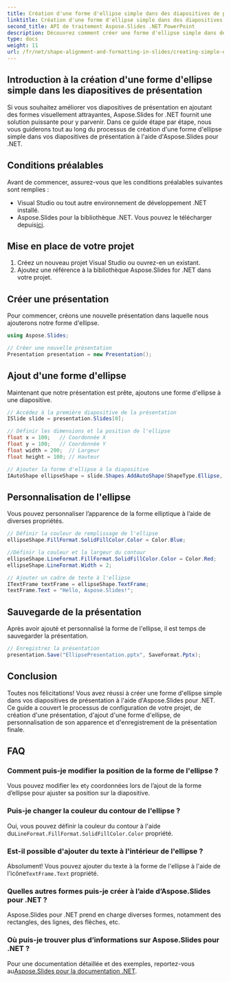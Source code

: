 ```yaml
---
title: Création d'une forme d'ellipse simple dans des diapositives de présentation avec Aspose.Slides
linktitle: Création d'une forme d'ellipse simple dans des diapositives de présentation avec Aspose.Slides
second_title: API de traitement Aspose.Slides .NET PowerPoint
description: Découvrez comment créer une forme d'ellipse simple dans des diapositives de présentation à l'aide d'Aspose.Slides pour .NET. Ce guide étape par étape fournit le code source et les instructions pour ajouter, personnaliser et enregistrer des formes d'ellipse.
type: docs
weight: 11
url: /fr/net/shape-alignment-and-formatting-in-slides/creating-simple-ellipse-shape/
---
```


## Introduction à la création d'une forme d'ellipse simple dans les diapositives de présentation

Si vous souhaitez améliorer vos diapositives de présentation en ajoutant des formes visuellement attrayantes, Aspose.Slides for .NET fournit une solution puissante pour y parvenir. Dans ce guide étape par étape, nous vous guiderons tout au long du processus de création d'une forme d'ellipse simple dans vos diapositives de présentation à l'aide d'Aspose.Slides pour .NET.

## Conditions préalables

Avant de commencer, assurez-vous que les conditions préalables suivantes sont remplies :

- Visual Studio ou tout autre environnement de développement .NET installé.
-  Aspose.Slides pour la bibliothèque .NET. Vous pouvez le télécharger depuis[ici](https://releases.aspose.com/slides/net/).

## Mise en place de votre projet

1. Créez un nouveau projet Visual Studio ou ouvrez-en un existant.
2. Ajoutez une référence à la bibliothèque Aspose.Slides for .NET dans votre projet.

## Créer une présentation

Pour commencer, créons une nouvelle présentation dans laquelle nous ajouterons notre forme d'ellipse.

```csharp
using Aspose.Slides;

// Créer une nouvelle présentation
Presentation presentation = new Presentation();
```

## Ajout d'une forme d'ellipse

Maintenant que notre présentation est prête, ajoutons une forme d'ellipse à une diapositive.

```csharp
// Accédez à la première diapositive de la présentation
ISlide slide = presentation.Slides[0];

// Définir les dimensions et la position de l'ellipse
float x = 100;   // Coordonnée X
float y = 100;   // Coordonnée Y
float width = 200;  // Largeur
float height = 100; // Hauteur

// Ajouter la forme d'ellipse à la diapositive
IAutoShape ellipseShape = slide.Shapes.AddAutoShape(ShapeType.Ellipse, x, y, width, height);
```

## Personnalisation de l'ellipse

Vous pouvez personnaliser l’apparence de la forme elliptique à l’aide de diverses propriétés.

```csharp
// Définir la couleur de remplissage de l'ellipse
ellipseShape.FillFormat.SolidFillColor.Color = Color.Blue;

//Définir la couleur et la largeur du contour
ellipseShape.LineFormat.FillFormat.SolidFillColor.Color = Color.Red;
ellipseShape.LineFormat.Width = 2;

// Ajouter un cadre de texte à l'ellipse
ITextFrame textFrame = ellipseShape.TextFrame;
textFrame.Text = "Hello, Aspose.Slides!";
```

## Sauvegarde de la présentation

Après avoir ajouté et personnalisé la forme de l'ellipse, il est temps de sauvegarder la présentation.

```csharp
// Enregistrez la présentation
presentation.Save("EllipsePresentation.pptx", SaveFormat.Pptx);
```

## Conclusion

Toutes nos félicitations! Vous avez réussi à créer une forme d'ellipse simple dans vos diapositives de présentation à l'aide d'Aspose.Slides pour .NET. Ce guide a couvert le processus de configuration de votre projet, de création d'une présentation, d'ajout d'une forme d'ellipse, de personnalisation de son apparence et d'enregistrement de la présentation finale.

## FAQ

### Comment puis-je modifier la position de la forme de l'ellipse ?

 Vous pouvez modifier le`x` et`y` coordonnées lors de l’ajout de la forme d’ellipse pour ajuster sa position sur la diapositive.

### Puis-je changer la couleur du contour de l'ellipse ?

 Oui, vous pouvez définir la couleur du contour à l'aide du`LineFormat.FillFormat.SolidFillColor.Color` propriété.

### Est-il possible d'ajouter du texte à l'intérieur de l'ellipse ?

 Absolument! Vous pouvez ajouter du texte à la forme de l'ellipse à l'aide de l'icône`TextFrame.Text` propriété.

### Quelles autres formes puis-je créer à l’aide d’Aspose.Slides pour .NET ?

Aspose.Slides pour .NET prend en charge diverses formes, notamment des rectangles, des lignes, des flèches, etc.

### Où puis-je trouver plus d’informations sur Aspose.Slides pour .NET ?

Pour une documentation détaillée et des exemples, reportez-vous au[Aspose.Slides pour la documentation .NET](https://reference.aspose.com/slides/net/).